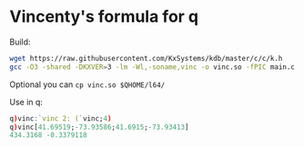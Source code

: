 # Vincenty's formula for q

Build:

```bash
wget https://raw.githubusercontent.com/KxSystems/kdb/master/c/c/k.h
gcc -O3 -shared -DKXVER=3 -lm -Wl,-soname,vinc -o vinc.so -fPIC main.c
```

Optional you can `cp vinc.so $QHOME/l64/`

Use in q:

```q
q)vinc:`vinc 2: (`vinc;4)
q)vinc[41.69519;-73.93586;41.6915;-73.93413]
434.3168 -0.3379118
```
